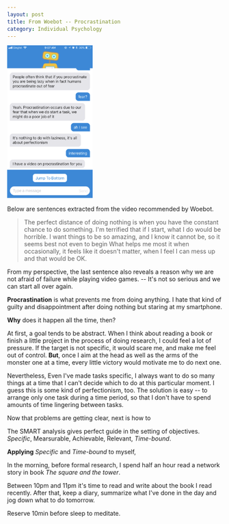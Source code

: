 ```yaml
---
layout: post
title: From Woebot -- Procrastination
category: Individual Psychology
---
```


<a name="tag1"><img src="/assets/img/procratination_Woebot.png" width="200"/></a>

Below are sentences extracted from the video recommended by Woebot.
>The perfect distance of doing nothing is when you have the constant chance to do something.
>I'm terrified that if I start, what I do would be horrible. I want things to be so amazing, and I know it cannot be, so it seems best not even to begin
>What helps me most it when occasionally, it feels like it doesn't matter, when I feel I can mess up and that would be OK. 

From my perspective, the last sentence also reveals a reason why we are not afraid of failure while playing video games. -- It's not so serious and we can start all over again.

**Procrastination** is what prevents me from doing anything. I hate that kind of guilty and disappointment after doing nothing but staring at my smartphone.

**Why** does it happen all the time, then?

At first, a goal tends to be abstract. When I think about reading a book or finish a little project in the process of doing research, I could feel a lot of pressure. If the target is not specific, it would scare me, and make me feel out of control. **But**, once I aim at the head as well as the arms of the monster one at a time, every little victory would motivate me to do next one.

Nevertheless, Even I've made tasks specific, I always want to do so many things at a time that I can't decide which to do at this particular moment. I guess this is some kind of perfectionism, too. The solution is easy -- to arrange only one task during a time period, so that I don't have to spend amounts of time lingering between tasks.

Now that problems are getting clear, next is how to 

The SMART analysis gives perfect guide in the setting of objectives.
*Specific*, Mearsurable, Achievable, Relevant, *Time-bound*.

**Applying** *Specific* and *Time-bound* to myself, 

In the morning, before formal research, I spend half an hour read a network story in book *The square and the tower*.

Between 10pm and 11pm it's time to read and write about the book I read recently. After that, keep a diary, summarize what I've done in the day and jog down what to do tomorrow.

Reserve 10min before sleep to meditate.







